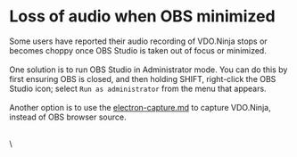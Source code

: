 # Loss of audio when OBS minimized

Some users have reported their audio recording of VDO.Ninja stops or becomes choppy once OBS Studio is taken out of focus or minimized.\
\
One solution is to run OBS Studio in Administrator mode.  You can do this by first ensuring OBS is closed, and then holding SHIFT, right-click the OBS Studio icon; select `Run as administrator` from the menu that appears.\
\
Another option is to use the [electron-capture.md](../steves-helper-apps/electron-capture.md "mention") to capture VDO.Ninja, instead of OBS browser source. &#x20;

\
\
